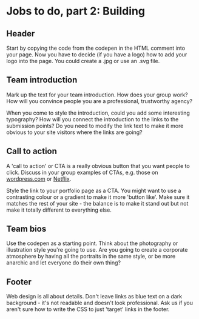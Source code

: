 # Jobs to do, part 2: Building

## Header

Start by copying the code from the codepen in the HTML comment into your page. Now you have to decide (if you have a logo) how to add your logo into the page. You could create a .jpg or use an .svg file.

## Team introduction

Mark up the text for your team introduction. How does your group work? How will you convince people you are a professional, trustworthy agency?

When you come to style the introduction, could you add some interesting typography? How will you connect the introduction to the links to the submission points? Do you need to modify the link text to make it more obvious to your site visitors where the links are going?

## Call to action

A 'call to action' or CTA is a really obvious button that you want people to click. Discuss in your group examples of CTAs, e.g. those on [wordpress.com](https://wordpress.com/) or [Netflix](https://www.netflix.com/gb/).

Style the link to your portfolio page as a CTA. You might want to use a contrasting colour or a gradient to make it more 'button like'. Make sure it matches the rest of your site - the balance is to make it stand out but not make it totally different to everything else.

## Team bios

Use the codepen as a starting point. Think about the photography or illustration style you're going to use. Are you going to create a corporate atmosphere by having all the portraits in the same style, or be more anarchic and let everyone do their own thing?

## Footer

Web design is all about details. Don't leave links as blue text on a dark background - it's not readable and doesn't look professional. Ask us if you aren't sure how to write the CSS to just 'target' links in the footer.